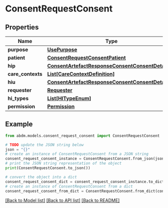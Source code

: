 # ConsentRequestConsent


## Properties

Name | Type | Description | Notes
------------ | ------------- | ------------- | -------------
**purpose** | [**UsePurpose**](UsePurpose.md) |  | 
**patient** | [**ConsentRequestConsentPatient**](ConsentRequestConsentPatient.md) |  | 
**hip** | [**ConsentArtefactResponseConsentConsentDetailHip**](ConsentArtefactResponseConsentConsentDetailHip.md) |  | [optional] 
**care_contexts** | [**List[CareContextDefinition]**](CareContextDefinition.md) |  | [optional] 
**hiu** | [**ConsentArtefactResponseConsentConsentDetailHiu**](ConsentArtefactResponseConsentConsentDetailHiu.md) |  | 
**requester** | [**Requester**](Requester.md) |  | 
**hi_types** | [**List[HITypeEnum]**](HITypeEnum.md) |  | 
**permission** | [**Permission**](Permission.md) |  | 

## Example

```python
from abdm.models.consent_request_consent import ConsentRequestConsent

# TODO update the JSON string below
json = "{}"
# create an instance of ConsentRequestConsent from a JSON string
consent_request_consent_instance = ConsentRequestConsent.from_json(json)
# print the JSON string representation of the object
print(ConsentRequestConsent.to_json())

# convert the object into a dict
consent_request_consent_dict = consent_request_consent_instance.to_dict()
# create an instance of ConsentRequestConsent from a dict
consent_request_consent_from_dict = ConsentRequestConsent.from_dict(consent_request_consent_dict)
```
[[Back to Model list]](../README.md#documentation-for-models) [[Back to API list]](../README.md#documentation-for-api-endpoints) [[Back to README]](../README.md)


